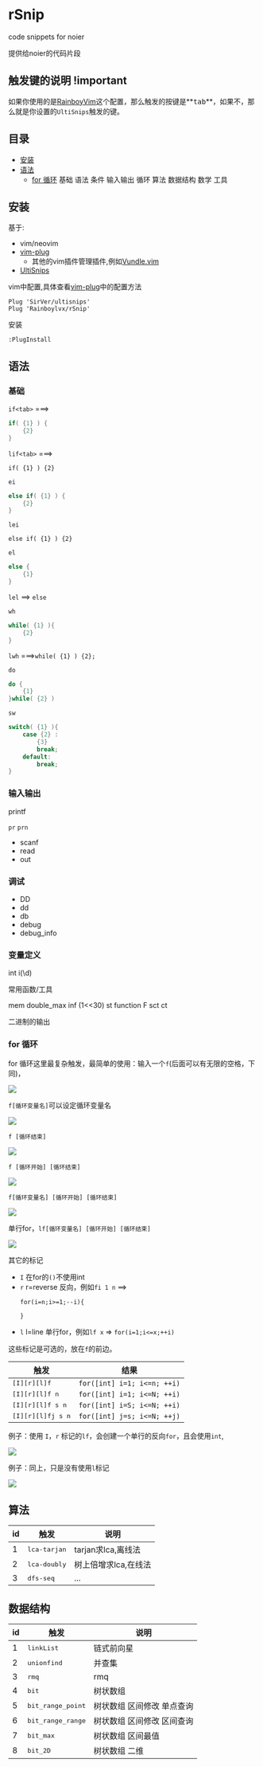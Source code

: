 # rSnip

code snippets for noier

提供给noier的代码片段

## 触发键的说明 !important

如果你使用的是[RainboyVim](https://github.com/Rainboylvx/RainboyVim)这个配置，那么触发的按键是**<kbd>tab</kbd>**，如果不，那么就是你设置的`UltiSnips`触发的键。

## 目录

 - [安装](#安装)
 - [语法](#语法)
   - [for 循环](#for-循环)
基础
    语法
    条件
    输入输出
    循环
算法
数据结构
数学
工具

## 安装

基于:

- vim/neovim
- [vim-plug](https://github.com/junegunn/vim-plug)
  - 其他的vim插件管理插件,例如[Vundle.vim](https://github.com/VundleVim/Vundle.vim)
- [UltiSnips](https://github.com/SirVer/ultisnips)

vim中配置,具体查看[vim-plug](https://github.com/junegunn/vim-plug#example)中的配置方法

```
Plug 'SirVer/ultisnips'
Plug 'Rainboylvx/rSnip'
```

安装
```
:PlugInstall
```

## 语法

### 基础

`if<tab>`  ===>

```c
if( {1} ) {
    {2}
}
```

`lif<tab>` ===>

```base
if( {1} ) {2}
```

`ei`
```c
else if( {1} ) {
    {2}
}
```

`lei` 
```
else if( {1} ) {2}
```

`el`

```c
else {
    {1}
}
```

`lel` ==>  `else `

`wh`

```c
while( {1} ){
    {2}
}
```

`lwh` ===>`while( {1} ) {2};`

`do`

```c
do {
    {1}
}while( {2} )
```

`sw`

```c
switch( {1} ){
    case {2} :
        {3}
        break;
    default:
        break;
}
```


### 输入输出

printf

`pr`
`prn`


 - scanf
 - read
 - out

### 调试

 - DD
 - dd
 - db
 - debug
 - debug_info

### 变量定义

int
i(\d)

常用函数/工具

mem
double_max
inf (1<<30)
st
function F
sct
ct


二进制的输出

### for 循环

for 循环这里最复杂触发，最简单的使用：输入一个`f`(后面可以有无限的空格，下同)，

![](./images/for-f.gif)

`f[循环变量名]`可以设定循环变量名

![](./images/for-fi.gif)

`f [循环结束]`

![](./images/for-end.gif)

`f [循环开始] [循环结束]`

![](./images/for-s-n.gif)

`f[循环变量名] [循环开始] [循环结束]`

![](./images/for-fv-s-n.gif)

单行for，`lf[循环变量名] [循环开始] [循环结束]`

![](./images/lfj-s-n.gif)

其它的标记

 - `I` 在for的`()`不使用int
 - `r` r=reverse 反向，例如`fi 1 n` ==>
     ```
     for(i=n;i>=1;--i){

     }
     ```
 - `l` l=line 单行for，例如`lf x` => `for(i=1;i<=x;++i)`

这些标记是可选的，放在`f`的前边。

| 触发                       | 结果                        |
|----------------------------|-----------------------------|
| <kbd>[I][r][l]f</kbd>      | `for([int] i=1; i<=n; ++i)` |
| <kbd>[I][r][l]f n</kbd>    | `for([int] i=1; i<=N; ++i)` |
| <kbd>[I][r][l]f s n</kbd>  | `for([int] i=S; i<=N; ++i)` |
| <kbd>[I][r][l]fj s n</kbd> | `for([int] j=s; i<=N; ++j)` |


例子：使用 `I`，`r` 标记的`lf`，会创建一个单行的反向`for`，且会使用`int`,

![](./images/for-Irlf-1-100.gif)

例子：同上，只是没有使用`l`标记

![](./images/Irfj-1-100.gif)


## 算法

| id | 触发                  | 说明                 |
|----|-----------------------|----------------------|
| 1  | <kbd>lca-tarjan</kbd> | tarjan求lca,离线法   |
| 2  | <kbd>lca-doubly</kbd> | 树上倍增求lca,在线法 |
| 3  | <kbd>dfs-seq</kbd>    | ...                  |
 

## 数据结构

| id | 触发                       | 说明                       |
|----|----------------------------|----------------------------|
| 1  | <kbd>linkList</kbd>        | 链式前向星                 |
| 2  | <kbd>unionfind</kbd>       | 并查集                     |
| 3  | <kbd>rmq</kbd>             | rmq                        |
| 4  | <kbd>bit</kbd>             | 树状数组                   |
| 5  | <kbd>bit_range_point</kbd> | 树状数组 区间修改 单点查询 |
| 6  | <kbd>bit_range_range</kbd> | 树状数组 区间修改 区间查询 |
| 7  | <kbd>bit_max</kbd>         | 树状数组 区间最值          |
| 8  | <kbd>bit_2D</kbd>          | 树状数组 二维              |

